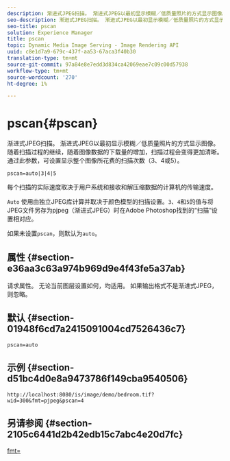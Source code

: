 ```yaml
---
description: 渐进式JPEG扫描。 渐进式JPEG以最初显示模糊／低质量照片的方式显示图像。 随着扫描过程的继续，随着图像数据的下载量的增加，扫描过程会变得更加清晰。 通过此参数，可设置显示整个图像所花费的扫描次数（3、4或5）。
seo-description: 渐进式JPEG扫描。 渐进式JPEG以最初显示模糊／低质量照片的方式显示图像。 随着扫描过程的继续，随着图像数据的下载量的增加，扫描过程会变得更加清晰。 通过此参数，可设置显示整个图像所花费的扫描次数（3、4或5）。
seo-title: pscan
solution: Experience Manager
title: pscan
topic: Dynamic Media Image Serving - Image Rendering API
uuid: c8e1d7a9-679c-437f-aa53-67aca3f40b30
translation-type: tm+mt
source-git-commit: 97a84e8e7edd3d834ca42069eae7c09c00d57938
workflow-type: tm+mt
source-wordcount: '270'
ht-degree: 1%

---
```



# pscan{#pscan}

渐进式JPEG扫描。 渐进式JPEG以最初显示模糊／低质量照片的方式显示图像。 随着扫描过程的继续，随着图像数据的下载量的增加，扫描过程会变得更加清晰。 通过此参数，可设置显示整个图像所花费的扫描次数（3、4或5）。

`pscan=auto|3|4|5`

每个扫描的实际速度取决于用户系统和接收和解压缩数据的计算机的传输速度。

`Auto` 使用由独立JPEG库计算并取决于颜色模型的扫描设置。`3`、`4`和`5`的值与将JPEG文件另存为pjpeg（渐进式JPEG）时在Adobe Photoshop找到的“扫描”设置相对应。

如果未设置`pscan`，则默认为`auto`。

## 属性 {#section-e36aa3c63a974b969d9e4f43fe5a37ab}

请求属性。 无论当前图层设置如何，均适用。 如果输出格式不是渐进式JPEG，则忽略。

## 默认 {#section-01948f6cd7a2415091004cd7526436c7}

`pscan=auto`

## 示例 {#section-d51bc4d0e8a9473786f149cba9540506}

`http://localhost:8080/is/image/demo/bedroom.tif?wid=300&fmt=pjpeg&pscan=4`

## 另请参阅 {#section-2105c6441d2b42edb15c7abc4e20d7fc}

[fmt=](../../../../../is-api/http-ref/image-serving-api-ref/c-http-protocol-reference/c-command-reference/r-is-http-fmt.md#reference-cdf10043423b45ba9fe15157fb3ae37a)
